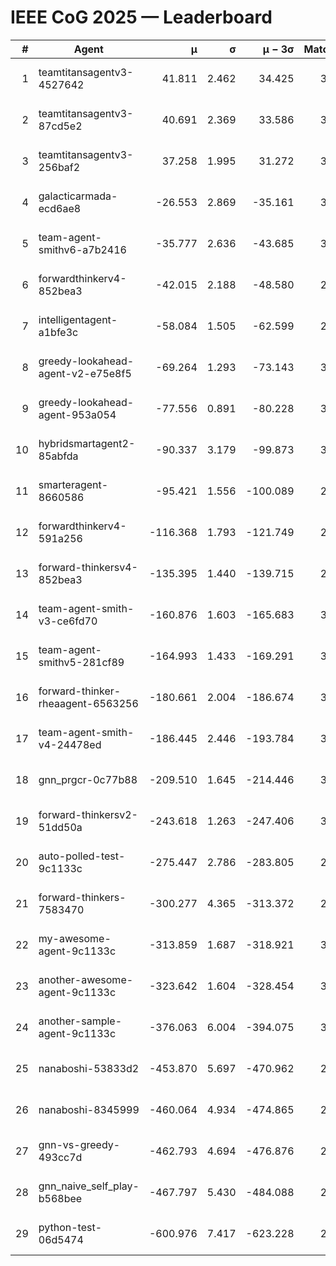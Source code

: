 # IEEE CoG 2025 — Leaderboard

| # | Agent | μ | σ | μ − 3σ | Matches | Updated |
|---:|---|---:|---:|---:|---:|---|
| 1 | teamtitansagentv3-4527642 | 41.811 | 2.462 | 34.425 | 3580 | 2025-08-18 13:30 |
| 2 | teamtitansagentv3-87cd5e2 | 40.691 | 2.369 | 33.586 | 3092 | 2025-08-18 13:30 |
| 3 | teamtitansagentv3-256baf2 | 37.258 | 1.995 | 31.272 | 3432 | 2025-08-18 13:30 |
| 4 | galacticarmada-ecd6ae8 | -26.553 | 2.869 | -35.161 | 3460 | 2025-08-18 13:30 |
| 5 | team-agent-smithv6-a7b2416 | -35.777 | 2.636 | -43.685 | 3240 | 2025-08-18 13:30 |
| 6 | forwardthinkerv4-852bea3 | -42.015 | 2.188 | -48.580 | 2636 | 2025-08-18 13:30 |
| 7 | intelligentagent-a1bfe3c | -58.084 | 1.505 | -62.599 | 2678 | 2025-08-18 13:30 |
| 8 | greedy-lookahead-agent-v2-e75e8f5 | -69.264 | 1.293 | -73.143 | 3296 | 2025-08-18 13:30 |
| 9 | greedy-lookahead-agent-953a054 | -77.556 | 0.891 | -80.228 | 3176 | 2025-08-18 13:30 |
| 10 | hybridsmartagent2-85abfda | -90.337 | 3.179 | -99.873 | 3201 | 2025-08-18 13:30 |
| 11 | smarteragent-8660586 | -95.421 | 1.556 | -100.089 | 2957 | 2025-08-18 13:30 |
| 12 | forwardthinkerv4-591a256 | -116.368 | 1.793 | -121.749 | 2841 | 2025-08-18 13:30 |
| 13 | forward-thinkersv4-852bea3 | -135.395 | 1.440 | -139.715 | 2613 | 2025-08-18 13:30 |
| 14 | team-agent-smith-v3-ce6fd70 | -160.876 | 1.603 | -165.683 | 3672 | 2025-08-18 13:30 |
| 15 | team-agent-smithv5-281cf89 | -164.993 | 1.433 | -169.291 | 3300 | 2025-08-18 13:30 |
| 16 | forward-thinker-rheaagent-6563256 | -180.661 | 2.004 | -186.674 | 3082 | 2025-08-18 13:30 |
| 17 | team-agent-smith-v4-24478ed | -186.445 | 2.446 | -193.784 | 3492 | 2025-08-18 13:30 |
| 18 | gnn_prgcr-0c77b88 | -209.510 | 1.645 | -214.446 | 3350 | 2025-08-18 13:30 |
| 19 | forward-thinkersv2-51dd50a | -243.618 | 1.263 | -247.406 | 3242 | 2025-08-18 13:30 |
| 20 | auto-polled-test-9c1133c | -275.447 | 2.786 | -283.805 | 2680 | 2025-08-18 13:30 |
| 21 | forward-thinkers-7583470 | -300.277 | 4.365 | -313.372 | 2900 | 2025-08-18 13:30 |
| 22 | my-awesome-agent-9c1133c | -313.859 | 1.687 | -318.921 | 3520 | 2025-08-18 13:30 |
| 23 | another-awesome-agent-9c1133c | -323.642 | 1.604 | -328.454 | 3640 | 2025-08-18 13:30 |
| 24 | another-sample-agent-9c1133c | -376.063 | 6.004 | -394.075 | 3040 | 2025-08-18 13:30 |
| 25 | nanaboshi-53833d2 | -453.870 | 5.697 | -470.962 | 2620 | 2025-08-18 13:30 |
| 26 | nanaboshi-8345999 | -460.064 | 4.934 | -474.865 | 2840 | 2025-08-18 13:30 |
| 27 | gnn-vs-greedy-493cc7d | -462.793 | 4.694 | -476.876 | 2740 | 2025-08-18 13:30 |
| 28 | gnn_naive_self_play-b568bee | -467.797 | 5.430 | -484.088 | 2840 | 2025-08-18 13:30 |
| 29 | python-test-06d5474 | -600.976 | 7.417 | -623.228 | 2610 | 2025-08-18 13:30 |
